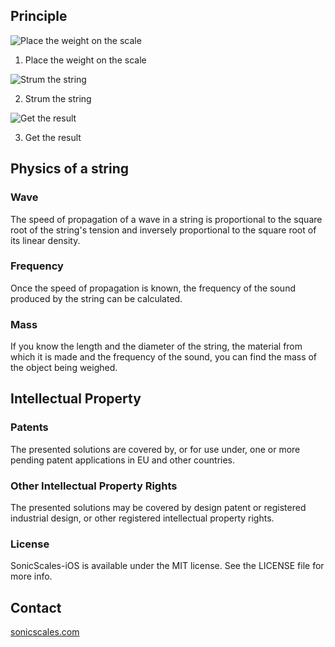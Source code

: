 ## Principle

![Place the weight on the scale](http://sonicscales.com/img/scales1.svg)
1. Place the weight on the scale


![Strum the string](http://sonicscales.com/img/scales2.svg)

2. Strum the string


![Get the result](http://sonicscales.com/img/scales3.svg)

3. Get the result

## Physics of a string
### Wave
The speed of propagation of a wave in a string is proportional to the square root of the string's tension and inversely proportional to the square root of its linear density.

### Frequency
Once the speed of propagation is known, the frequency of the sound produced by the string can be calculated.

### Mass
If you know the length and the diameter of the string, the material from which it is made and the frequency of the sound, you can find the mass of the object being weighed.

## Intellectual Property
### Patents
The presented solutions are covered by, or for use under, one or more pending patent applications in EU and other countries.

### Other Intellectual Property Rights
The presented solutions may be covered by design patent or registered industrial design, or other registered intellectual property rights.

### License
SonicScales-iOS is available under the MIT license. See the LICENSE file for more info.

## Contact
[sonicscales.com](http://sonicscales.com "Sonic Scales")
